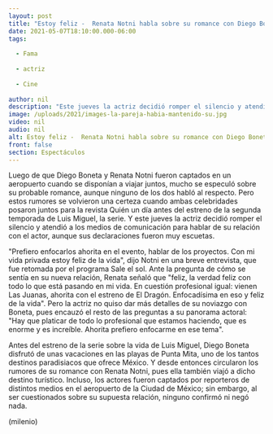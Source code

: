 ```yaml
---
layout: post
title: "Estoy feliz -  Renata Notni habla sobre su romance con Diego Boneta"
date: 2021-05-07T18:10:00.000-06:00
tags:
  
  - Fama
  
  - actriz
  
  - Cine
  
author: nil
description: "Este jueves la actriz decidió romper el silencio y atendió a los medios de comunicación para hablar sobre su relación con el actor, aunque sus declaraciones fueron muy escuetas. "
image: /uploads/2021/images-la-pareja-habia-mantenido-su.jpg
video: nil
audio: nil
alt: Estoy feliz -  Renata Notni habla sobre su romance con Diego Boneta
front: false
section: Espectáculos
---
```


Luego de que Diego Boneta y Renata Notni fueron captados en un aeropuerto cuando se disponían a viajar juntos, mucho se especuló sobre su probable romance, aunque ninguno de los dos habló al respecto. Pero estos rumores se volvieron una certeza cuando ambas celebridades posaron juntos para la revista Quién un día antes del estreno de la segunda temporada de Luis Miguel, la serie. Y este jueves la actriz decidió romper el silencio y atendió a los medios de comunicación para hablar de su relación con el actor, aunque sus declaraciones fueron muy escuetas. 

"Prefiero enfocarlos ahorita en el evento, hablar de los proyectos. Con mi vida privada estoy feliz de la vida", dijo Notni en una breve entrevista, que fue retomada por el programa Sale el sol. 
Ante la pregunta de cómo se sentía en su nueva relación, Renata señaló que "feliz, la verdad feliz con todo lo que está pasando en mi vida. En cuestión profesional igual: vienen Las Juanas, ahorita con el estreno de El Dragón. Enfocadísima en eso y feliz de la vida". 
Pero la actriz no quiso dar más detalles de su noviazgo con Boneta, pues encauzó el resto de las preguntas a su panorama actoral: "Hay que platicar de todo lo profesional que estamos haciendo, que es enorme y es increíble. Ahorita prefiero enfocarme en ese tema". 

Antes del estreno de la serie sobre la vida de Luis Miguel, Diego Boneta disfrutó de unas vacaciones en las playas de Punta Mita, uno de los tantos destinos paradisiacos que ofrece México. Y desde entonces circularon los rumores de su romance con Renata Notni, pues ella también viajó a dicho destino turístico.  Incluso, los actores fueron captados por reporteros de distintos medios en el aeropuerto de la Ciudad de México; sin embargo, al ser cuestionados sobre su supuesta relación, ninguno confirmó ni negó nada. 

(milenio)